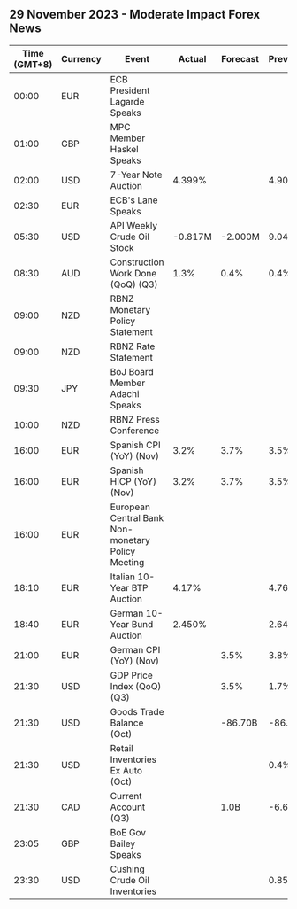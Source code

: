 ## 29 November 2023 - Moderate Impact Forex News

| Time (GMT+8) | Currency | Event | Actual | Forecast | Previous |
|------|----------|-------|--------|----------|----------|
| 00:00 | EUR | ECB President Lagarde Speaks |  |  |  |
| 01:00 | GBP | MPC Member Haskel Speaks |  |  |  |
| 02:00 | USD | 7-Year Note Auction | 4.399% |  | 4.908% |
| 02:30 | EUR | ECB's Lane Speaks |  |  |  |
| 05:30 | USD | API Weekly Crude Oil Stock | -0.817M | -2.000M | 9.047M |
| 08:30 | AUD | Construction Work Done (QoQ) (Q3) | 1.3% | 0.4% | 0.4% |
| 09:00 | NZD | RBNZ Monetary Policy Statement |  |  |  |
| 09:00 | NZD | RBNZ Rate Statement |  |  |  |
| 09:30 | JPY | BoJ Board Member Adachi Speaks |  |  |  |
| 10:00 | NZD | RBNZ Press Conference |  |  |  |
| 16:00 | EUR | Spanish CPI (YoY) (Nov) | 3.2% | 3.7% | 3.5% |
| 16:00 | EUR | Spanish HICP (YoY) (Nov) | 3.2% | 3.7% | 3.5% |
| 16:00 | EUR | European Central Bank Non-monetary Policy Meeting |  |  |  |
| 18:10 | EUR | Italian 10-Year BTP Auction | 4.17% |  | 4.76% |
| 18:40 | EUR | German 10-Year Bund Auction | 2.450% |  | 2.640% |
| 21:00 | EUR | German CPI (YoY) (Nov) |  | 3.5% | 3.8% |
| 21:30 | USD | GDP Price Index (QoQ) (Q3) |  | 3.5% | 1.7% |
| 21:30 | USD | Goods Trade Balance (Oct) |  | -86.70B | -86.84B |
| 21:30 | USD | Retail Inventories Ex Auto (Oct) |  |  | 0.4% |
| 21:30 | CAD | Current Account (Q3) |  | 1.0B | -6.6B |
| 23:05 | GBP | BoE Gov Bailey Speaks |  |  |  |
| 23:30 | USD | Cushing Crude Oil Inventories |  |  | 0.858M |
